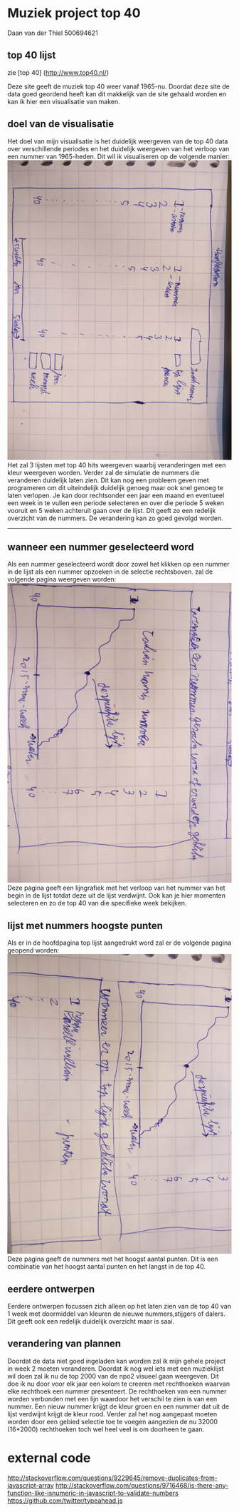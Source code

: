 # Muziek project top 40
Daan van der Thiel
500694621


## top 40 lijst
zie [top 40]
(http://www.top40.nl/)

 Deze site geeft de muziek top 40 weer vanaf 1965-nu. Doordat deze site de data goed geordend heeft kan dit makkelijk van de site gehaald worden en kan ik hier een visualisatie van maken.


## doel van de visualisatie
Het doel van mijn visualisatie is het duidelijk weergeven van de top 40 data over verschillende periodes en het duidelijk weergeven van het verloop van een nummer van 1965-heden. Dit wil ik visualiseren op de volgende manier:
![](doc/hoofd.jpg)
Het zal 3 lijsten met top 40 hits weergeven waarbij veranderingen met een kleur weergeven worden. Verder zal de simulatie de nummers die veranderen duidelijk laten zien. Dit kan nog een probleem geven met programeren om dit uiteindelijk duidelijk genoeg maar ook snel genoeg te laten verlopen. Je kan door rechtsonder een jaar een maand en eventueel een week in te vullen een periode selecteren en over die periode 5 weken vooruit en 5 weken achteruit gaan over de lijst. Dit geeft zo een redelijk overzicht van de nummers. De verandering kan zo goed gevolgd worden.

----
## wanneer een nummer geselecteerd word
Als een nummer geselecteerd wordt door zowel het klikken op een nummer in de lijst als een nummer opzoeken in de selectie rechtsboven. zal de volgende pagina weergeven worden:
![](doc/nummerGeselecteerd.jpg)
Deze pagina geeft een lijngrafiek met het verloop van het nummer van het begin in de lijst totdat deze uit de lijst verdwijnt. Ook kan je hier momenten selecteren en zo de top 40 van die specifieke week bekijken.


## lijst met nummers hoogste punten 
Als er in de hoofdpagina top lijst aangedrukt word zal er de volgende pagina geopend worden:
![](doc/topLijst.jpg)
Deze pagina geeft de nummers met het hoogst aantal punten. Dit is een combinatie van het hoogst aantal punten en het langst in de top 40. 
## eerdere ontwerpen
Eerdere ontwerpen focussen zich alleen op het laten zien van de top 40 van 1 week met doormiddel van kleuren de nieuwe nummers,stijgers of dalers. Dit geeft ook een redelijk duidelijk overzicht maar is saai.
## verandering van plannen
Doordat de data niet goed ingeladen kan worden zal ik mijn gehele project in week 2 moeten veranderen. Doordat ik nog wel iets met een muzieklijst wil doen zal ik nu de top 2000 van de npo2 visueel gaan weergeven. Dit doe ik nu door voor elk jaar een kolom te creeren met rechthoeken waarvan elke rechthoek een  nummer presenteert. De rechthoeken van een nummer worden verbonden met een lijn waardoor het verschil te zien is van een nummer. Een nieuw nummer krijgt de kleur groen en een nummer dat uit de lijst verdwijnt krijgt de kleur rood. Verder zal het nog aangepast moeten worden door een gebied selectie toe te voegen aangezien de nu 32000 (16*2000) rechthoeken toch wel heel veel is om doorheen te gaan. 
# external code
http://stackoverflow.com/questions/9229645/remove-duplicates-from-javascript-array
http://stackoverflow.com/questions/9716468/is-there-any-function-like-isnumeric-in-javascript-to-validate-numbers
https://github.com/twitter/typeahead.js

